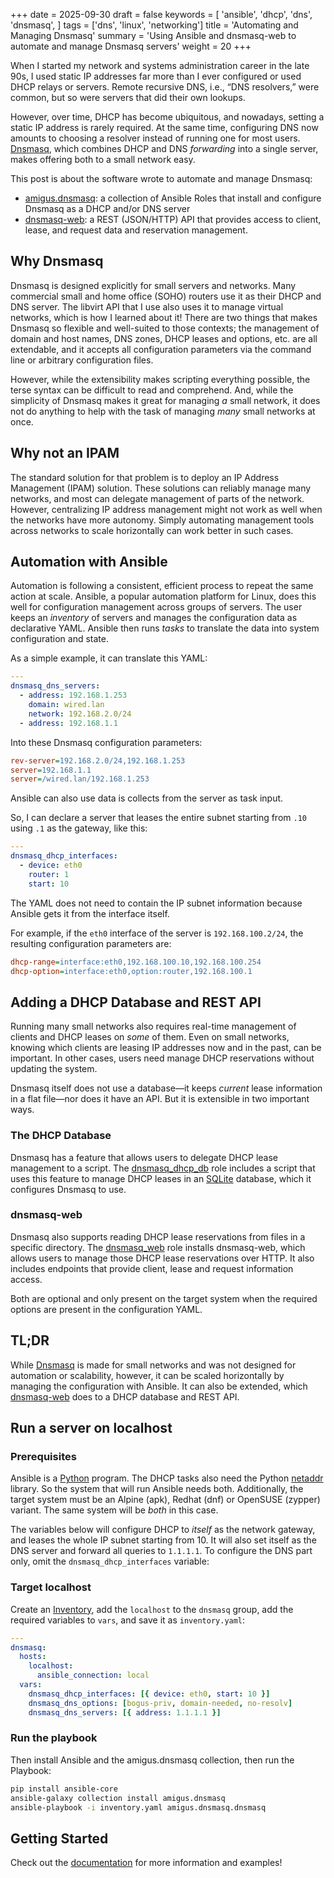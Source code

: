 +++
date = 2025-09-30
draft = false
keywords = [
    'ansible',
    'dhcp',
    'dns',
    'dnsmasq',
]
tags = ['dns', 'linux', 'networking']
title = 'Automating and Managing Dnsmasq'
summary = 'Using Ansible and dnsmasq-web to automate and manage Dnsmasq servers'
weight = 20
+++

When I started my network and systems administration career in the late 90s,
I used static IP addresses far more than I ever configured or used DHCP relays or servers.
Remote recursive DNS, i.e., “DNS resolvers,” were common, but so were servers that did their own lookups.

However, over time, DHCP has become ubiquitous, and nowadays, setting a static IP address is rarely required.
At the same time, configuring DNS now amounts to choosing a resolver instead of running one for most users.
[Dnsmasq](https://dnsmasq.org/doc.html), which combines DHCP and DNS _forwarding_ into a single server,
makes offering both to a small network easy.

This post is about the software wrote to automate and manage Dnsmasq:

- [amigus.dnsmasq](https://galaxy.ansible.com/ui/repo/published/amigus/dnsmasq/): a collection of Ansible Roles that install and configure Dnsmasq as a DHCP and/or DNS server
- [dnsmasq-web](https://github.com/amigus/dnsmasq-web): a REST (JSON/HTTP) API that provides access to client, lease, and request data and reservation management.

## Why Dnsmasq

Dnsmasq is designed explicitly for small servers and networks.
Many commercial small and home office (SOHO) routers use it as their DHCP and DNS server.
The libvirt API that I use also uses it to manage virtual networks,
which is how I learned about it!
There are two things that makes Dnsmasq so flexible and well-suited to those contexts;
the management of domain and host names, DNS zones, DHCP leases and options, etc. are all extendable,
and it accepts all configuration parameters via the command line or arbitrary configuration files.

However, while the extensibility makes scripting everything possible,
the terse syntax can be difficult to read and comprehend.
And, while the simplicity of Dnsmasq makes it great for managing _a_ small network,
it does not do anything to help with the task of managing _many_ small networks at once.

## Why not an IPAM

The standard solution for that problem is to deploy an IP Address Management (IPAM) solution.
These solutions can reliably manage many networks, and most can delegate management of parts of the network.
However, centralizing IP address management might not work as well when the networks have more autonomy.
Simply automating management tools across networks to scale horizontally can work better in such cases.

## Automation with Ansible

Automation is following a consistent, efficient process to repeat the same action at scale.
Ansible, a popular automation platform for Linux, does this well for configuration management across groups of servers.
The user keeps an _inventory_ of servers and manages the configuration data as declarative YAML.
Ansible then runs _tasks_ to translate the data into system configuration and state.

As a simple example, it can translate this YAML:

```yaml
---
dnsmasq_dns_servers:
  - address: 192.168.1.253
    domain: wired.lan
    network: 192.168.2.0/24
  - address: 192.168.1.1
```

Into these Dnsmasq configuration parameters:

```ini
rev-server=192.168.2.0/24,192.168.1.253
server=192.168.1.1
server=/wired.lan/192.168.1.253
```

Ansible can also use data is collects from the server as task input.

So, I can declare a server that leases the entire subnet starting from `.10` using `.1` as the gateway, like this:

```yaml
---
dnsmasq_dhcp_interfaces:
  - device: eth0
    router: 1
    start: 10
```

The YAML does not need to contain the IP subnet information because Ansible gets it from the interface itself.

For example, if the `eth0` interface of the server is `192.168.100.2/24`, the resulting configuration parameters are:

```ini
dhcp-range=interface:eth0,192.168.100.10,192.168.100.254
dhcp-option=interface:eth0,option:router,192.168.100.1
```

## Adding a DHCP Database and REST API

Running many small networks also requires real-time management of clients and DHCP leases on _some_ of them.
Even on small networks, knowing which clients are leasing IP addresses now and in the past, can be important.
In other cases, users need manage DHCP reservations without updating the system.

Dnsmasq itself does not use a database—it keeps _current_ lease information in a flat file—nor does it have an API.
But it is extensible in two important ways.

### The DHCP Database

Dnsmasq has a feature that allows users to delegate DHCP lease management to a script.
The [dnsmasq_dhcp_db](https://galaxy.ansible.com/ui/repo/published/amigus/dnsmasq/content/role/dnsmasq_dhcp_db/)
role includes a script that uses this feature to manage DHCP leases in an [SQLite](https://sqlite.org/)
database, which it configures Dnsmasq to use.

### dnsmasq-web

Dnsmasq also supports reading DHCP lease reservations from files in a specific directory.
The [dnsmasq_web](https://galaxy.ansible.com/ui/repo/published/amigus/dnsmasq/content/role/dnsmasq_web/)
role installs dnsmasq-web, which allows users to manage those DHCP lease reservations over HTTP.
It also includes endpoints that provide client, lease and request information access.

Both are optional and only present on the target system when the required options are present in the configuration YAML.

## TL;DR

While [Dnsmasq](https://dnsmasq.org/doc.html) is made for small networks and was not designed for automation or scalability,
however, it can be scaled horizontally by managing the configuration with Ansible.
It can also be extended, which [dnsmasq-web](https://github.com/amigus/dnsmasq-web) does to a DHCP database and REST API.

## Run a server on localhost

### Prerequisites

Ansible is a [Python](https://www.python.org/) program.
The DHCP tasks also need the Python [netaddr](https://pypi.org/project/netaddr/) library.
So the system that will run Ansible needs both.
Additionally, the target system must be an Alpine (apk), Redhat (dnf) or OpenSUSE (zypper) variant.
The same system will be _both_ in this case.

The variables below will configure DHCP to _itself_ as the network gateway,
and leases the whole IP subnet starting from 10.
It will also set itself as the DNS server and forward all queries to `1.1.1.1`.
To configure the DNS part only, omit the `dnsmasq_dhcp_interfaces` variable:

### Target localhost

Create an [Inventory](https://docs.ansible.com/ansible-core/2.19/inventory_guide/),
add the `localhost` to the `dnsmasq` group,
add the required variables to `vars`,
and save it as `inventory.yaml`:

```yaml {hl_lines="7"}
---
dnsmasq:
  hosts:
    localhost:
      ansible_connection: local
  vars:
    dnsmasq_dhcp_interfaces: [{ device: eth0, start: 10 }]
    dnsmasq_dns_options: [bogus-priv, domain-needed, no-resolv]
    dnsmasq_dns_servers: [{ address: 1.1.1.1 }]
```

### Run the playbook

Then install Ansible and the amigus.dnsmasq collection,
then run the Playbook:

```sh
pip install ansible-core
ansible-galaxy collection install amigus.dnsmasq
ansible-playbook -i inventory.yaml amigus.dnsmasq.dnsmasq
```

## Getting Started

Check out the [documentation](https://amigus.github.io/dnsmasq-ansible)
for more information and examples!
